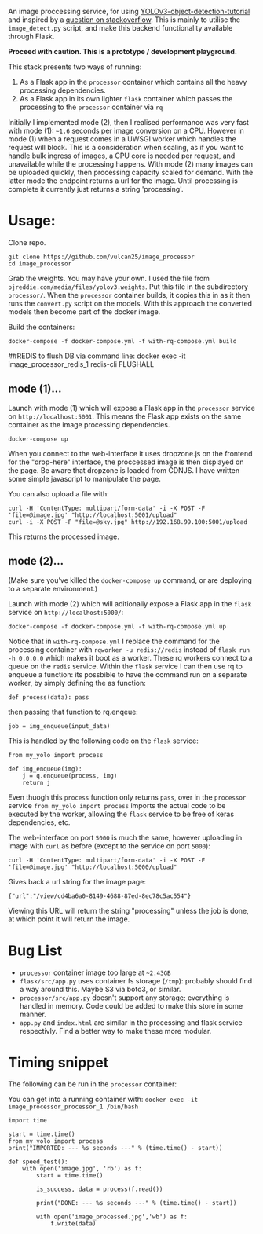 An image proccessing service, for using [YOLOv3-object-detection-tutorial](https://github.com/pythonlessons/YOLOv3-object-detection-tutorial) and inspired by a [question on stackoverflow](https://stackoverflow.com/questions/59482473/python-keras-api-server-to-process-image-on-trained-custom-model#comment105328769_59482473).  This is mainly to utilise the `image_detect.py` script, and make this backend functionality available through Flask.

**Proceed with caution.  This is a prototype / development playground.**

This stack presents two ways of running:

1. As a Flask app in the `processor` container which contains all the heavy processing dependencies.
2. As a Flask app in its own lighter `flask` container which passes the processing to the `processor` container via `rq`

Initially I implemented mode (2), then I realised performance was very fast with mode (1):  `~1.6` seconds per image conversion on a CPU. However in mode (1) when a request comes in a UWSGI worker which handles the request will block.  This is a consideration when scaling, as if you want to handle bulk ingress of images, a CPU core is needed per request, and unavailable while the processing happens.  With mode (2) many images can be uploaded quickly, then processing capacity scaled for demand.  With the latter mode the endpoint returns a url for the image.  Until processing is complete it currently just returns a string 'processing'. 

# Usage:


Clone repo.

    git clone https://github.com/vulcan25/image_processor
    cd image_processor

Grab the weights.  You may have your own.  I used the file from  `pjreddie.com/media/files/yolov3.weights`.  Put this file in the subdirectory `processor/`.  When the `processor` container builds, it copies this in as it then runs the `convert.py` script on the models.  With this approach the converted models then become part of the docker image.

Build the containers:

    docker-compose -f docker-compose.yml -f with-rq-compose.yml build
    
##REDIS 
to flush DB via command line:
docker exec -it image_processor_redis_1 redis-cli FLUSHALL

## mode (1)...

Launch with mode (1) which will expose a Flask app in the `processor` service on `http://localhost:5001`.  This means the Flask app exists on the same container as the image processing dependencies.

    docker-compose up

When you connect to the web-interface it uses dropzone.js on the frontend for the "drop-here" interface, the proccessed image is then displayed on the page.  Be aware that dropzone is loaded from CDNJS. I have written some simple javascript to manipulate the page.

You can also upload a file with: 

    curl -H 'ContentType: multipart/form-data' -i -X POST -F 'file=@image.jpg' "http://localhost:5001/upload" 
    curl -i -X POST -F "file=@sky.jpg" http://192.168.99.100:5001/upload

This returns the processed image.

## mode (2)...

(Make sure you've killed the `docker-compose up` command, or are deploying to a separate environment.)

Launch with mode (2) which will aditionally expose a Flask app in the `flask` service on `http://localhost:5000/`:

	docker-compose -f docker-compose.yml -f with-rq-compose.yml up

Notice that in `with-rq-compose.yml` I replace the command for the processing container with `rqworker -u redis://redis` instead of `flask run -h 0.0.0.0` which makes it boot as a worker.  These rq workers connect to a queue on the `redis` service.  Within the `flask` service I can then use rq to enqueue a function: its possbible to have the command run on a separate worker, by simply defining the as function:

    def process(data): pass
 
 then passing that function to rq.enqeue:
 
    job = img_enqueue(input_data)

This is handled by the following code on the `flask` service:
```
from my_yolo import process

def img_enqueue(img):
    j = q.enqueue(process, img)
    return j 
```
Even thuogh this `process` function only returns `pass`, over in the `processor` service `from my_yolo import process` imports the actual code to be executed by the worker, allowing the `flask` service to be free of keras dependencies, etc.

The web-interface on port `5000` is much the same, however uploading in image with `curl` as before (except to the service on port `5000`):

    curl -H 'ContentType: multipart/form-data' -i -X POST -F 'file=@image.jpg' "http://localhost:5000/upload" 

Gives back a url string for the image page:

	{"url":"/view/cd4ba6a0-8149-4688-87ed-8ec78c5ac554"}

Viewing this URL will return the string "processing" unless the job is done, at which point it will return the image.

# Bug List

- `processor` container image too large at `~2.43GB`
- `flask/src/app.py` uses container fs storage (`/tmp`): probably should find a way around this.  Maybe S3 via boto3, or similar.
- `processor/src/app.py` doesn't support any storage; everything is handled in memory.  Code could be added to make this store in some manner.
- `app.py` and `index.html` are similar in the processing and flask service respectivly.  Find a better way to make these more modular.

# Timing snippet

The following can be run in the `processor` container:

You can get into a running container with: `docker exec -it image_processor_processor_1 /bin/bash`

```
import time

start = time.time()
from my_yolo import process
print("IMPORTED: --- %s seconds ---" % (time.time() - start))

def speed_test():
    with open('image.jpg', 'rb') as f:
        start = time.time()
        
        is_success, data = process(f.read())

        print("DONE: --- %s seconds ---" % (time.time() - start))

        with open('image_processed.jpg','wb') as f:
            f.write(data)

```
